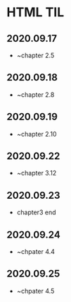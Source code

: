 HTML TIL
========

## 2020.09.17
- ~chapter 2.5

## 2020.09.18
- ~chapter 2.8

## 2020.09.19
- ~chapter 2.10

## 2020.09.22
- ~chapter 3.12

## 2020.09.23
- chapter3 end

## 2020.09.24
- ~chpater 4.4

## 2020.09.25
- ~chpater 4.5